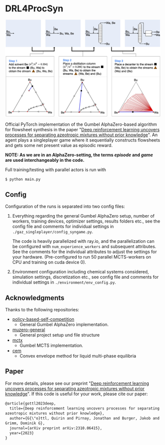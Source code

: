 # DRL4ProcSyn

![image](readme_image.jpg)

Official PyTorch implementation of the Gumbel AlphaZero-based algorithm for flowsheet synthesis in the paper "[Deep reinforcement learning uncovers processes for separating azeotropic mixtures without prior knowledge](https://arxiv.org/abs/2310.06415)". An agent plays a singleplayer game where it sequentially constructs flowsheets and gets some net present value as episodic reward.

**NOTE: As we are in an AlphaZero-setting, the terms _episode_ and _game_ are used interchangeably in the code.**

Full training/testing with parallel actors is run with

```shell
$ python main.py
```

## Config

Configuration of the runs is separated into two config files: 

1. Everything regarding the general Gumbel AlphaZero setup, number of workers, training devices, optimizer settings, results folders etc., see the config file and comments for individual settings in `./gaz_singleplayer/config_syngame.py`.

	The code is heavily parallelized with ray.io, and the parallelization can be configured with `num_experience_workers` and 
subsequent attributes. See the comments for the individual attributes to adjust the settings for your hardware. (Pre-configured to run 50 parallel MCTS-workers on CPU and training on cuda device 0).

2. Environment configuration including chemical systems considered, simulation settings, discretization etc., see config file and comments for individual settings in `./environment/env_config.py`. 

## Acknowledgments

Thanks to the following repositories:

- [policy-based-self-competition](https://github.com/grimmlab/policy-based-self-competition)
  - General Gumbel AlphaZero implementation.
- [muzero-general](https://github.com/werner-duvaud/muzero-general/)
  - General project setup und file structure
- [mctx](https://github.com/deepmind/mctx)
  - Gumbel MCTS implementation.
- [cem](https://github.com/grimmlab/cem)
  - Convex envelope method for liquid multi-phase equilibria

## Paper

For more details, please see our preprint "[Deep reinforcement learning uncovers processes for separating azeotropic mixtures without prior knowledge](https://arxiv.org/abs/2310.06415)". If this code is useful for your work, please cite our paper:

```
@article{gottl2023deep,
  title={Deep reinforcement learning uncovers processes for separating azeotropic mixtures without prior knowledge},
  author={G{\"o}ttl, Quirin and Pirnay, Jonathan and Burger, Jakob and Grimm, Dominik G},
  journal={arXiv preprint arXiv:2310.06415},
  year={2023}
}
``` 